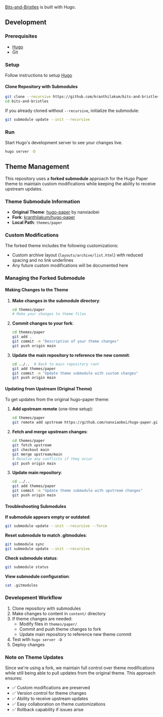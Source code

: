 [Bits-and-Bristles](https://bits-and-bristles.netlify.app) is built with Hugo.

## Development

### Prerequisites

- [Hugo](https://gohugo.io)
- Git

### Setup

Follow instructions to setup [Hugo](https://gohugo.io/getting-started/quick-start/)

#### Clone Repository with Submodules

```bash
git clone --recursive https://github.com/kranthilakum/bits-and-bristles.git
cd bits-and-bristles
```

If you already cloned without `--recursive`, initialize the submodule:

```bash
git submodule update --init --recursive
```

### Run

Start Hugo's development server to see your changes live.

```bash
hugo server -D
```

## Theme Management

This repository uses a **forked submodule** approach for the Hugo Paper theme to maintain custom modifications while keeping the ability to receive upstream updates.

### Theme Submodule Information

- **Original Theme**: [hugo-paper](https://github.com/nanxiaobei/hugo-paper) by nanxiaobei
- **Fork**: [kranthilakum/hugo-paper](https://github.com/kranthilakum/hugo-paper)
- **Local Path**: `themes/paper`

### Custom Modifications

The forked theme includes the following customizations:
- Custom archive layout (`layouts/archive/list.html`) with reduced spacing and no link underlines
- Any future custom modifications will be documented here

### Managing the Forked Submodule

#### Making Changes to the Theme

1. **Make changes in the submodule directory**:
   ```bash
   cd themes/paper
   # Make your changes to theme files
   ```

2. **Commit changes to your fork**:
   ```bash
   cd themes/paper
   git add .
   git commit -m "Description of your theme changes"
   git push origin main
   ```

3. **Update the main repository to reference the new commit**:
   ```bash
   cd ../..  # Back to main repository root
   git add themes/paper
   git commit -m "Update theme submodule with custom changes"
   git push origin main
   ```

#### Updating from Upstream (Original Theme)

To get updates from the original hugo-paper theme:

1. **Add upstream remote** (one-time setup):
   ```bash
   cd themes/paper
   git remote add upstream https://github.com/nanxiaobei/hugo-paper.git
   ```

2. **Fetch and merge upstream changes**:
   ```bash
   cd themes/paper
   git fetch upstream
   git checkout main
   git merge upstream/main
   # Resolve any conflicts if they occur
   git push origin main
   ```

3. **Update main repository**:
   ```bash
   cd ../..
   git add themes/paper
   git commit -m "Update theme submodule with upstream changes"
   git push origin main
   ```

#### Troubleshooting Submodules

**If submodule appears empty or outdated**:
```bash
git submodule update --init --recursive --force
```

**Reset submodule to match .gitmodules**:
```bash
git submodule sync
git submodule update --init --recursive
```

**Check submodule status**:
```bash
git submodule status
```

**View submodule configuration**:
```bash
cat .gitmodules
```

### Development Workflow

1. Clone repository with submodules
2. Make changes to content in `content/` directory
3. If theme changes are needed:
   - Modify files in `themes/paper/`
   - Commit and push theme changes to fork
   - Update main repository to reference new theme commit
4. Test with `hugo server -D`
5. Deploy changes

### Note on Theme Updates

Since we're using a fork, we maintain full control over theme modifications while still being able to pull updates from the original theme. This approach ensures:

- ✅ Custom modifications are preserved
- ✅ Version control for theme changes
- ✅ Ability to receive upstream updates
- ✅ Easy collaboration on theme customizations
- ✅ Rollback capability if issues arise

